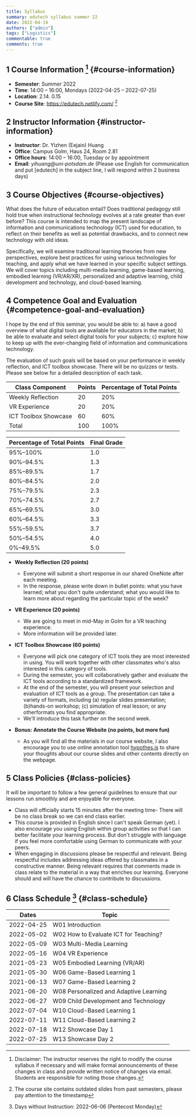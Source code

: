 ```yaml
---
title: Syllabus
summary: edutech syllabus summer 22
date: 2022-04-19
authors: ["admin"]
tags: ["Logistics"]
commentable: true
comments: true
---
```


## <span class="section-num">1</span> Course Information [^fn:1] {#course-information}

-   **Semester**: Summer 2022
-   **Time**: 14:00 &#x2013; 16:00, Mondays (2022-04-25 &#x2013; 2022-07-25)
-   **Location**: 2.14. 0.15
-   **Course Site**: <https://edutech.netlify.com/>&nbsp;[^fn:2]


## <span class="section-num">2</span> Instructor Information {#instructor-information}

-   **Instructor**: Dr. Yizhen (Eejain) Huang
-   **Office**: Campus Golm, Haus 24, Room 2.81
-   **Office hours**: 14:00 &#x2013; 16:00, Tuesday or by appointment
-   **Email**: _yihuang@uni-potsdam.de_ (Please use English for
    communication and put [edutech] in the subject line, I will respond
    within 2 business days)


## <span class="section-num">3</span> Course Objectives {#course-objectives}

What does the future of education entail? Does traditional pedagogy still hold true when instructional technology evolves at a rate greater than ever before? This course is intended to map the present landscape of information and communications technology (ICT) used for education, to reflect on their benefits as well as potential drawbacks, and to connect new technology with old ideas.

Specifically, we will examine traditional learning theories from new perspectives, explore best practices for using various technologies for teaching, and apply what we have learned in your specific subject settings. We will cover topics including multi-media learning, game-based learning, embodied learning (VR/AR/XR), personalized and adaptive learning, child development and technology, and cloud-based learning.


## <span class="section-num">4</span> Competence Goal and Evaluation {#competence-goal-and-evaluation}

I hope by the end of this seminar, you would be able to: a) have a good overview of what digital tools are available for educators in the market; b) be able to evaluate and select digital tools for your subjects; c) explore how to keep up with the ever-changing field of information and communications technology.

The evaluation of such goals will be based on your performance in weekly reflection, and ICT toolbox showcase. There will be no quizzes or tests. Please see below for a detailed description of each task.

| Class Component      | Points | Percentage of Total Points |
|----------------------|--------|----------------------------|
| Weekly Reflection    | 20     | 20%                        |
| VR Experience        | 20     | 20%                        |
| ICT Toolbox Showcase | 60     | 60%                        |
| Total                | 100    | 100%                       |

| Percentage of Total Points | Final Grade |
|----------------------------|-------------|
| 95%&#x2013;100%            | 1.0         |
| 90%&#x2013;94.5%           | 1.3         |
| 85%&#x2013;89.5%           | 1.7         |
| 80%&#x2013;84.5%           | 2.0         |
| 75%&#x2013;79.5%           | 2.3         |
| 70%&#x2013;74.5%           | 2.7         |
| 65%&#x2013;69.5%           | 3.0         |
| 60%&#x2013;64.5%           | 3.3         |
| 55%&#x2013;59.5%           | 3.7         |
| 50%&#x2013;54.5%           | 4.0         |
| 0%&#x2013;49.5%            | 5.0         |

-   **Weekly Reflection (20 points)**
    -   Everyone will submit a short response in our shared OneNote after each meeting.
    -   In the response, please write down in bullet points: what you have learned; what you don't quite understand; what you would like to learn more about regarding the particular topic of the week?

-   **VR Experience (20 points)**
    -   We are going to meet in mid-May in Golm for a VR teaching experience.
    -   More information will be provided later.

-   **ICT Toolbox Showcase (60 points)**
    -   Everyone will pick one category of ICT tools they are most interested in using. You will work together with other classmates who's also interested in this category of tools.
    -   During the semester, you will collaboratively gather and evaluate the ICT tools according to a standardized framework.
    -   At the end of the semester, you will present your selection and evaluation of ICT tools as a group. The presentation can take a variety of formats, including (a) regular slides presentation; (b)hands-on workshop; (c) simulation of real lesson; or any otherformats you find appropriate.
    -   We'll introduce this task further on the second week.

-   **Bonus: Annotate the Course Website (no points, but more fun)**
    -   As you will find all the materials in our course website, I also encourage you to use online annotation tool [hypothes.is](https://web.hypothes.is/) to share your thoughts about our course slides and other contents directly on the webpage.


## <span class="section-num">5</span> Class Policies {#class-policies}

It will be important to follow a few general guidelines to ensure that our lessons run smoothly and are enjoyable for everyone.

-   Class will officially starts 15 minutes after the meeting time- There will be no class break so we can end class earlier.
-   This course is provided in English since I can't speak German (yet). I also encourage you using English within group activities so that I can better facilitate your learning process. But don't struggle with language if you feel more comfortable using German to communicate with your peers.
-   When engaging in discussions please be respectful and relevant. Being respectful includes addressing ideas offered by classmates in a constructive manner. Being relevant requires that comments made in class relate to the material in a way that enriches our learning. Everyone should and will have the chance to contribute to discussions.


## <span class="section-num">6</span> Class Schedule [^fn:3] {#class-schedule}

| Dates      | Topic                                  |
|------------|----------------------------------------|
| 2022-04-25 | W01 Introduction                       |
| 2022-05-02 | W02 How to Evaluate ICT for Teaching?  |
| 2022-05-09 | W03 Multi-Media Learning               |
| 2022-05-16 | W04 VR Experience                      |
| 2021-05-23 | W05 Embodied Learning (VR/AR)          |
| 2021-05-30 | W06 Game-Based Learning 1              |
| 2021-06-13 | W07 Game-Based Learning 2              |
| 2021-06-20 | W08 Personalized and Adaptive Learning |
| 2022-06-27 | W09 Child Development and Technology   |
| 2022-07-04 | W10 Cloud-Based Learning 1             |
| 2022-07-11 | W11 Cloud-Based Learning 2             |
| 2022-07-18 | W12 Showcase Day 1                     |
| 2022-07-25 | W13 Showcase Day 2                     |

[^fn:1]: Disclaimer: The instructor reserves the right to modify the course syllabus if necessary and will make formal announcements of these changes in class and provide written notice of changes via email. Students are responsible for noting those changes.
[^fn:2]: The course site contains outdated slides from past semesters, please pay attention to the timestamp
[^fn:3]: Days without Instruction: 2022-06-06 (Pentecost Monday)
